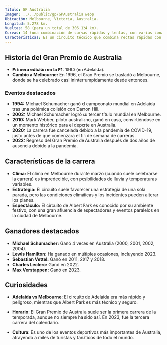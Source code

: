 ```yaml
---
Titulo: GP Australia
Imagen: ../../public/gp/GPAustralia.webp
Ubicación: Melbourne, Victoria, Australia.
Longitud: 5.278 km.
Vueltas: 58 (para un total de 306.124 km).
Curvas: 14 (una combinación de curvas rápidas y lentas, con varias zonas de adelantamiento).
Características: Es un circuito técnico que combina rectas rápidas con secciones lentas y curvas cerradas, lo que lo hace exigente para los pilotos y los neumáticos.
---
```


## Historia del Gran Premio de Australia
- **Primera edición en la F1:** 1985 (en Adelaida).
- **Cambio a Melbourne:** En 1996, el Gran Premio se trasladó a Melbourne, donde se ha celebrado casi ininterrumpidamente desde entonces.

### Eventos destacados
- **1994:** Michael Schumacher ganó el campeonato mundial en Adelaida tras una polémica colisión con Damon Hill.
- **2002:** Michael Schumacher logró su tercer título mundial en Melbourne.
- **2010:** Mark Webber, piloto australiano, ganó en casa, convirtiéndose en un momento histórico para el deporte en Australia.
- **2020:** La carrera fue cancelada debido a la pandemia de COVID-19, justo antes de que comenzara el fin de semana de carreras.
- **2022:** Regreso del Gran Premio de Australia después de dos años de ausencia debido a la pandemia.

## Características de la carrera
- **Clima:** El clima en Melbourne durante marzo (cuando suele celebrarse la carrera) es impredecible, con posibilidades de lluvia y temperaturas variables.
- **Estrategia:** El circuito suele favorecer una estrategia de una sola parada, pero las condiciones climáticas y los incidentes pueden alterar los planes.
- **Espectáculo:** El circuito de Albert Park es conocido por su ambiente festivo, con una gran afluencia de espectadores y eventos paralelos en la ciudad de Melbourne.

## Ganadores destacados
- **Michael Schumacher:** Ganó 4 veces en Australia (2000, 2001, 2002, 2004).
- **Lewis Hamilton:** Ha ganado en múltiples ocasiones, incluyendo 2023.
- **Sebastian Vettel:** Ganó en 2011, 2017 y 2018.
- **Charles Leclerc:** Ganó en 2022.
- **Max Verstappen:** Ganó en 2023.

## Curiosidades
- **Adelaida vs Melbourne**: El circuito de Adelaida era más rápido y peligroso, mientras que Albert Park es más técnico y seguro.

- **Horario**: El Gran Premio de Australia suele ser la primera carrera de la temporada, aunque no siempre ha sido así. En 2023, fue la tercera carrera del calendario.

- **Cultura**: Es uno de los eventos deportivos más importantes de Australia, atrayendo a miles de turistas y fanáticos de todo el mundo.